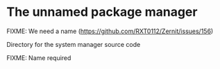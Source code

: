# The unnamed package manager

FIXME: We need a name (https://github.com/RXT0112/Zernit/issues/156)

Directory for the system manager source code

FIXME: Name required
